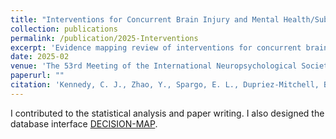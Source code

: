 ```yaml
---
title: "Interventions for Concurrent Brain Injury and Mental Health/Substance Use: Evidence Mapping Review, Equity Examination, & Development of an Interactive Knowledge Mobilization Platform"
collection: publications
permalink: /publication/2025-Interventions
excerpt: 'Evidence mapping review of interventions for concurrent brain injury and mental health/substance use.' 
date: 2025-02
venue: 'The 53rd Meeting of the International Neuropsychological Society'
paperurl: ""
citation: 'Kennedy, C. J., Zhao, Y., Spargo, E. L., Dupriez-Mitchell, B., Gavas, N., Rees, D., Premji, Z., Woodin, E., Schmidt, J., Breese Biagioni, J., & Garcia-Barrera, M. A. (2025, February). "Interventions for Concurrent Brain Injury and Mental Health/Substance Use: Evidence Mapping Review, Equity Examination, & Development of an Interactive Knowledge Mobilization Platform." <i>The 53rd Meeting of the International Neuropsychological Society, New Orleans, LA, USA.</i> (conference poaster presentation).'
---
```


I contributed to the statistical analysis and paper writing. I also designed the database interface <a href="https://decision-map.com/">DECISION-MAP</a>. 

